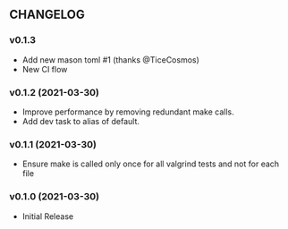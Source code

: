 ## CHANGELOG

### v0.1.3

* Add new mason toml #1 (thanks @TiceCosmos)
* New CI flow

### v0.1.2 (2021-03-30)

* Improve performance by removing redundant make calls.
* Add dev task to alias of default.

### v0.1.1 (2021-03-30)

* Ensure make is called only once for all valgrind tests and not for each file

### v0.1.0 (2021-03-30)

* Initial Release

